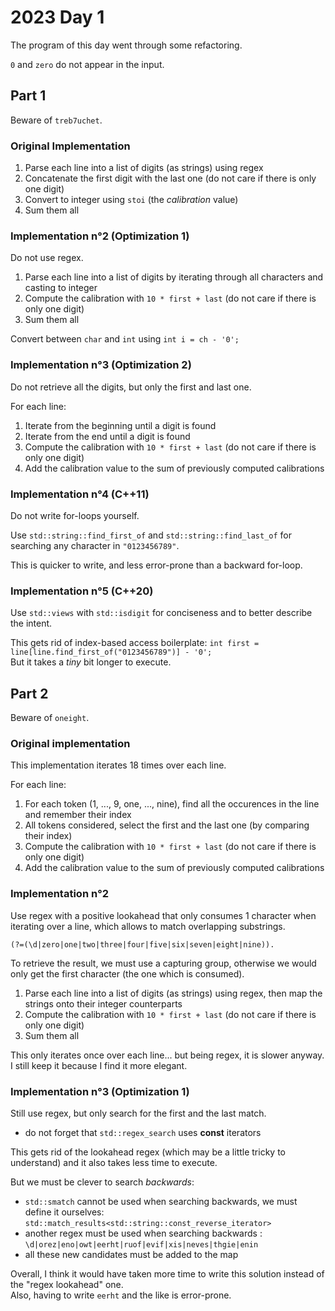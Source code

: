# 2023 Day 1

The program of this day went through some refactoring.

`0` and `zero` do not appear in the input.

## Part 1

Beware of `treb7uchet`.

### Original Implementation

1. Parse each line into a list of digits (as strings) using regex
2. Concatenate the first digit with the last one (do not care if there is only one digit)
3. Convert to integer using `stoi` (the *calibration* value)
4. Sum them all

### Implementation n°2 (Optimization 1)

Do not use regex.

1. Parse each line into a list of digits by iterating through all characters and casting to integer
2. Compute the calibration with `10 * first + last` (do not care if there is only one digit)
3. Sum them all

Convert between `char` and `int` using `int i = ch - '0';`

### Implementation n°3 (Optimization 2)

Do not retrieve all the digits, but only the first and last one.

For each line:
1. Iterate from the beginning until a digit is found
2. Iterate from the end until a digit is found
3. Compute the calibration with `10 * first + last` (do not care if there is only one digit)
4. Add the calibration value to the sum of previously computed calibrations

### Implementation n°4 (C++11)

Do not write for-loops yourself.

Use `std::string::find_first_of` and `std::string::find_last_of` for searching any character in `"0123456789"`.

This is quicker to write, and less error-prone than a backward for-loop.

### Implementation n°5 (C++20)

Use `std::views` with `std::isdigit` for conciseness and to better describe the intent.

This gets rid of index-based access boilerplate: `int first = line[line.find_first_of("0123456789")] - '0';`  
But it takes a *tiny* bit longer to execute.

## Part 2

Beware of `oneight`.

### Original implementation

This implementation iterates 18 times over each line.

For each line:
1. For each token (1, ..., 9, one, ..., nine), find all the occurences in the line and remember their index
2. All tokens considered, select the first and the last one (by comparing their index)
3. Compute the calibration with `10 * first + last` (do not care if there is only one digit)
4. Add the calibration value to the sum of previously computed calibrations

### Implementation n°2

Use regex with a positive lookahead that only consumes 1 character when iterating over a line, which allows to match overlapping substrings.
```
(?=(\d|zero|one|two|three|four|five|six|seven|eight|nine)).
```
To retrieve the result, we must use a capturing group, otherwise we would only get the first character (the one which is consumed).

1. Parse each line into a list of digits (as strings) using regex, then map the strings onto their integer counterparts
2. Compute the calibration with `10 * first + last` (do not care if there is only one digit)
3. Sum them all

This only iterates once over each line... but being regex, it is slower anyway.  
I still keep it because I find it more elegant.

### Implementation n°3 (Optimization 1)

Still use regex, but only search for the first and the last match.
- do not forget that `std::regex_search` uses **const** iterators

This gets rid of the lookahead regex (which may be a little tricky to understand) and it also takes less time to execute.

But we must be clever to search *backwards*:
- `std::smatch` cannot be used when searching backwards, we must define it ourselves: `std::match_results<std::string::const_reverse_iterator>`
- another regex must be used when searching backwards : `\d|orez|eno|owt|eerht|ruof|evif|xis|neves|thgie|enin`
- all these new candidates must be added to the map

Overall, I think it would have taken more time to write this solution instead of the "regex lookahead" one.  
Also, having to write `eerht` and the like is error-prone.
